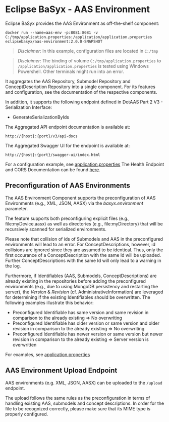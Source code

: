 # Eclipse BaSyx - AAS Environment
Eclipse BaSyx provides the AAS Environment as off-the-shelf component:

    docker run --name=aas-env -p:8081:8081 -v C:/tmp/application.properties:/application/application.properties eclipsebasyx/aas-environment:2.0.0-SNAPSHOT 

> *Disclaimer*: In this example, configuration files are located in `C:/tmp`

> *Disclaimer*: The binding of volume `C:/tmp/application.properties` to `/application/application.properties` is tested using Windows Powershell. Other terminals might run into an error.

It aggregates the AAS Repository, Submodel Repository and ConceptDescription Repository into a single component. For its features and configuration, see the documentation of the respective components.

In addition, it supports the following endpoint defined in DotAAS Part 2 V3 - Serialization Interface:
- GenerateSerializationByIds

The Aggregated API endpoint documentation is available at:

	http://{host}:{port}/v3/api-docs
	
The Aggregated Swagger UI for the endpoint is available at:

	http://{host}:{port}/swagger-ui/index.html

For a configuration example, see [application.properties](./basyx.aasenvironment.component/src/main/resources/application.properties)
The Health Endpoint and CORS Documentation can be found [here](../docs/Readme.md). 

## Preconfiguration of AAS Environments
The AAS Environment Component supports the preconfiguration of AAS Environments (e.g., XML, JSON, AASX) via the _basyx.environment_ parameter. 

The feature supports both preconfiguring explicit files (e.g., file:myDevice.aasx) as well as directories (e.g., file:myDirectory) that will be recursively scanned for serialized environments.

Please note that collision of ids of Submodels and AAS in the preconfigured environments will lead to an error. For ConceptDescriptions, however, id collisions are ignored since they are assumed to be identical. Thus, only the first occurance of a ConceptDescription with the same Id will be uploaded. Further ConceptDescriptions with the same Id will only lead to a warning in the log. 

Furthermore, if Identifiables (AAS, Submodels, ConceptDescriptions) are already existing in the repositories before adding the preconfigured environments (e.g., due to using MongoDB persistency and restarting the server), the _Version_ & _Revision_ (cf. AdministrativeInformation) are leveraged for determining if the existing Identifiables should be overwritten. The following examples illustrate this behavior:
* Preconfigured Identifiable has same version and same revision in comparison to the already existing => No overwriting
* Preconfigured Identifiable has older version or same version and older revision in comparison to the already existing => No overwriting
* Preconfigured Identifiable has newer version or same version but newer revision in comparison to the already existing => Server version is overwritten


For examples, see [application.properties](./basyx.aasenvironment.component/src/main/resources/application.properties)


## AAS Environment Upload Endpoint

AAS environments (e.g. XML, JSON, AASX) can be uploaded to the `/upload` endpoint. 
    
The upload follows the same rules as the preconfiguration in terms of handling existing AAS, submodels and concept descriptions. In order for the file to be recognized correctly, please make sure that its MIME type is properly configured.
